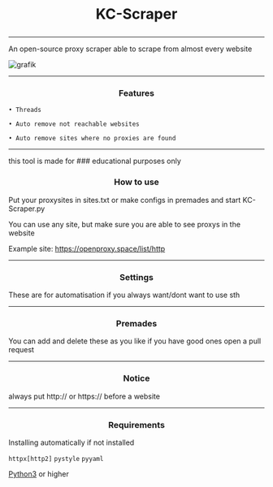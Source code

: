 # <p align="center">KC-Scraper</p>
-----

An open-source proxy scraper able to scrape from almost every website

![grafik](https://user-images.githubusercontent.com/70746714/182049128-e56320de-01cc-4566-acce-c897acb36665.png)

-----
### <p align="center">Features</p>


    • Threads

    • Auto remove not reachable websites
    
    • Auto remove sites where no proxies are found


-----

this tool is made for ### educational purposes only

### <p align="center">How to use</p>


Put your proxysites in sites.txt or make configs in premades and start KC-Scraper.py

You can use any site, but make sure you are able to see proxys in the website

Example site: https://openproxy.space/list/http

-----

### <p align="center">Settings</p>

These are for automatisation if you always want/dont want to use sth

-----

### <p align="center">Premades</p>


You can add and delete these as you like if you have good ones open a pull request

-----

### <p align="center">Notice</p>

always put http:// or https:// before a website
 
-----
### <p align="center">Requirements</p>


Installing automatically if not installed

`httpx[http2]`
`pystyle`
`pyyaml`

<a href="https://www.python.org/">Python3</a> or higher


